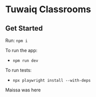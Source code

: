 # Tuwaiq Classrooms

## Get Started

Run: `npm i`

To run the app:

- `npm run dev`

To run tests:

- `npx playwright install --with-deps`

Maissa was here
